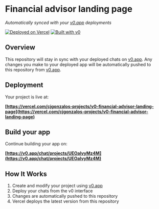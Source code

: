 # Financial advisor landing page

*Automatically synced with your [v0.app](https://v0.app) deployments*

[![Deployed on Vercel](https://img.shields.io/badge/Deployed%20on-Vercel-black?style=for-the-badge&logo=vercel)](https://vercel.com/cjgonzalos-projects/v0-financial-advisor-landing-page)
[![Built with v0](https://img.shields.io/badge/Built%20with-v0.app-black?style=for-the-badge)](https://v0.app/chat/projects/UEOaIvyMz4M)

## Overview

This repository will stay in sync with your deployed chats on [v0.app](https://v0.app).
Any changes you make to your deployed app will be automatically pushed to this repository from [v0.app](https://v0.app).

## Deployment

Your project is live at:

**[https://vercel.com/cjgonzalos-projects/v0-financial-advisor-landing-page](https://vercel.com/cjgonzalos-projects/v0-financial-advisor-landing-page)**

## Build your app

Continue building your app on:

**[https://v0.app/chat/projects/UEOaIvyMz4M](https://v0.app/chat/projects/UEOaIvyMz4M)**

## How It Works

1. Create and modify your project using [v0.app](https://v0.app)
2. Deploy your chats from the v0 interface
3. Changes are automatically pushed to this repository
4. Vercel deploys the latest version from this repository
